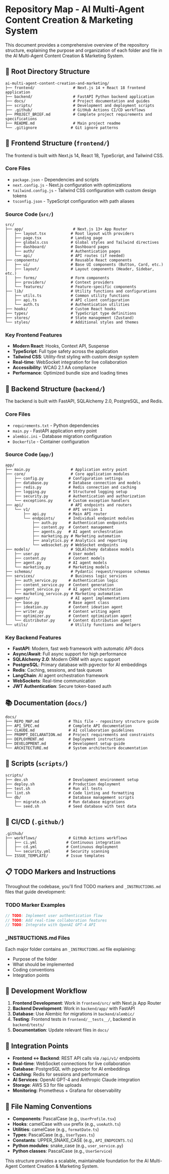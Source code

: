 # Repository Map - AI Multi-Agent Content Creation & Marketing System

This document provides a comprehensive overview of the repository structure, explaining the purpose and organization of each folder and file in the AI Multi-Agent Content Creation & Marketing System.

## 📁 Root Directory Structure

```
ai-multi-agent-content-creation-and-marketing/
├── frontend/                 # Next.js 14 + React 18 frontend application
├── backend/                  # FastAPI Python backend application
├── docs/                     # Project documentation and guides
├── scripts/                  # Development and deployment scripts
├── .github/                  # GitHub Actions CI/CD workflows
├── PROJECT_BRIEF.md          # Complete project requirements and specifications
├── README.md                 # Main project readme
└── .gitignore               # Git ignore patterns
```

## 🎨 Frontend Structure (`frontend/`)

The frontend is built with Next.js 14, React 18, TypeScript, and Tailwind CSS.

### Core Files
- `package.json` - Dependencies and scripts
- `next.config.js` - Next.js configuration with optimizations
- `tailwind.config.js` - Tailwind CSS configuration with custom design tokens
- `tsconfig.json` - TypeScript configuration with path aliases

### Source Code (`src/`)
```
src/
├── app/                      # Next.js 13+ App Router
│   ├── layout.tsx           # Root layout with providers
│   ├── page.tsx             # Landing page
│   ├── globals.css          # Global styles and Tailwind directives
│   ├── dashboard/           # Dashboard pages
│   ├── auth/                # Authentication pages
│   └── api/                 # API routes (if needed)
├── components/              # Reusable React components
│   ├── ui/                  # Base UI components (Button, Card, etc.)
│   ├── layout/              # Layout components (Header, Sidebar, etc.)
│   ├── forms/               # Form components
│   ├── providers/           # Context providers
│   └── features/            # Feature-specific components
├── lib/                     # Utility functions and configurations
│   ├── utils.ts             # Common utility functions
│   ├── api.ts               # API client configuration
│   └── auth.ts              # Authentication utilities
├── hooks/                   # Custom React hooks
├── types/                   # TypeScript type definitions
├── stores/                  # State management (Zustand)
└── styles/                  # Additional styles and themes
```

### Key Frontend Features
- **Modern React**: Hooks, Context API, Suspense
- **TypeScript**: Full type safety across the application
- **Tailwind CSS**: Utility-first styling with custom design system
- **Real-time**: WebSocket integration for live collaboration
- **Accessibility**: WCAG 2.1 AA compliance
- **Performance**: Optimized bundle size and loading times

## 🐍 Backend Structure (`backend/`)

The backend is built with FastAPI, SQLAlchemy 2.0, PostgreSQL, and Redis.

### Core Files
- `requirements.txt` - Python dependencies
- `main.py` - FastAPI application entry point
- `alembic.ini` - Database migration configuration
- `Dockerfile` - Container configuration

### Source Code (`app/`)
```
app/
├── main.py                  # Application entry point
├── core/                    # Core application modules
│   ├── config.py           # Configuration settings
│   ├── database.py         # Database connection and models
│   ├── redis.py            # Redis connection and caching
│   ├── logging.py          # Structured logging setup
│   ├── security.py         # Authentication and authorization
│   └── exceptions.py       # Custom exception handlers
├── api/                     # API endpoints and routers
│   └── v1/                 # API version 1
│       ├── api.py          # Main API router
│       └── endpoints/      # Individual endpoint modules
│           ├── auth.py     # Authentication endpoints
│           ├── content.py  # Content management
│           ├── agents.py   # AI agent orchestration
│           ├── marketing.py # Marketing automation
│           ├── analytics.py # Analytics and reporting
│           └── websocket.py # WebSocket endpoints
├── models/                  # SQLAlchemy database models
│   ├── user.py             # User model
│   ├── content.py          # Content models
│   ├── agent.py            # AI agent models
│   └── marketing.py        # Marketing models
├── schemas/                 # Pydantic request/response schemas
├── services/                # Business logic services
│   ├── auth_service.py     # Authentication logic
│   ├── content_service.py  # Content generation
│   ├── agent_service.py    # AI agent orchestration
│   └── marketing_service.py # Marketing automation
├── agents/                  # AI agent implementations
│   ├── base.py             # Base agent class
│   ├── ideation.py         # Content ideation agent
│   ├── writer.py           # Content writing agent
│   ├── optimizer.py        # Content optimization agent
│   └── distributor.py      # Content distribution agent
└── utils/                   # Utility functions and helpers
```

### Key Backend Features
- **FastAPI**: Modern, fast web framework with automatic API docs
- **Async/Await**: Full async support for high performance
- **SQLAlchemy 2.0**: Modern ORM with async support
- **PostgreSQL**: Primary database with pgvector for AI embeddings
- **Redis**: Caching, sessions, and task queues
- **LangChain**: AI agent orchestration framework
- **WebSockets**: Real-time communication
- **JWT Authentication**: Secure token-based auth

## 📚 Documentation (`docs/`)

```
docs/
├── REPO_MAP.md             # This file - repository structure guide
├── API_SPEC.md             # Complete API documentation
├── CLAUDE.md               # AI collaboration guidelines
├── PROMPT_DECLARATION.md   # Project requirements and constraints
├── DEPLOYMENT.md           # Deployment instructions
├── DEVELOPMENT.md          # Development setup guide
└── ARCHITECTURE.md         # System architecture documentation
```

## 🔧 Scripts (`scripts/`)

```
scripts/
├── dev.sh                  # Development environment setup
├── deploy.sh               # Production deployment
├── test.sh                 # Run all tests
├── lint.sh                 # Code linting and formatting
└── db/                     # Database management scripts
    ├── migrate.sh          # Run database migrations
    └── seed.sh             # Seed database with test data
```

## 🚀 CI/CD (`.github/`)

```
.github/
├── workflows/              # GitHub Actions workflows
│   ├── ci.yml             # Continuous integration
│   ├── cd.yml             # Continuous deployment
│   └── security.yml       # Security scanning
└── ISSUE_TEMPLATE/        # Issue templates
```

## 📋 TODO Markers and Instructions

Throughout the codebase, you'll find TODO markers and `_INSTRUCTIONS.md` files that guide development:

### TODO Marker Examples
```typescript
// TODO: Implement user authentication flow
// TODO: Add real-time collaboration features
// TODO: Integrate with OpenAI GPT-4 API
```

### _INSTRUCTIONS.md Files
Each major folder contains an `_INSTRUCTIONS.md` file explaining:
- Purpose of the folder
- What should be implemented
- Coding conventions
- Integration points

## 🎯 Development Workflow

1. **Frontend Development**: Work in `frontend/src/` with Next.js App Router
2. **Backend Development**: Work in `backend/app/` with FastAPI
3. **Database**: Use Alembic for migrations in `backend/alembic/`
4. **Testing**: Frontend tests in `frontend/__tests__/`, backend in `backend/tests/`
5. **Documentation**: Update relevant files in `docs/`

## 🔗 Integration Points

- **Frontend ↔ Backend**: REST API calls via `/api/v1/` endpoints
- **Real-time**: WebSocket connections for live collaboration
- **Database**: PostgreSQL with pgvector for AI embeddings
- **Caching**: Redis for sessions and performance
- **AI Services**: OpenAI GPT-4 and Anthropic Claude integration
- **Storage**: AWS S3 for file uploads
- **Monitoring**: Prometheus + Grafana for observability

## 📝 File Naming Conventions

- **Components**: PascalCase (e.g., `UserProfile.tsx`)
- **Hooks**: camelCase with `use` prefix (e.g., `useAuth.ts`)
- **Utilities**: camelCase (e.g., `formatDate.ts`)
- **Types**: PascalCase (e.g., `UserTypes.ts`)
- **Constants**: UPPER_SNAKE_CASE (e.g., `API_ENDPOINTS.ts`)
- **Python modules**: snake_case (e.g., `user_service.py`)
- **Python classes**: PascalCase (e.g., `UserService`)

This structure provides a scalable, maintainable foundation for the AI Multi-Agent Content Creation & Marketing System.
